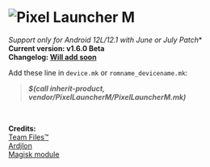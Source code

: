 # ![Pixel Launcher M](https://telegra.ph/file/c54fbbf51b9191b499eaf.jpg)<br/>
**Support only for Android 12L/12.1* with June or July Patch**<br/>
**Current version: v1.6.0 Beta**<br/>
**Changelog: [Will add soon]()**

<!-- **What is Khonsu variant?**<br/>
-&nbsp;It consists all the mod features mentioned in [documentation](https://telegra.ph/Pixel-Launcher-MOD-Features-Version-Details-Instructions--Troubleshooting-02-07) with Seamless Double Tap To Sleep. On this variant double tap to sleep feature will work as soon as you enable it from settings.

However, This Seamless Dt2s feature doesn't work on every rom & on some roms when you double tap then laucher crashes. Why it crashed for you? Because some roms have their own signature key and this variant is using aosp signature & dt2s require same signature in rom. That's the reason it works perfectly in unofficial EvoX & EvoX Official Unsigned Build but it crashes in EvoX Signed Build.<br/> -->

Add these line in `device.mk` or `romname_devicename.mk`:
>**_$(call inherit-product, vendor/PixelLauncherM/PixelLauncherM.mk)_**
<br/>

**Credits:**<br/>
[Team Files™](https://t.me/modulesrepo)<br/>
[Ardjlon](https://github.com/ardjlon/)<br/>
[Magisk module](https://t.me/modulesrepo/3166)<br/>
